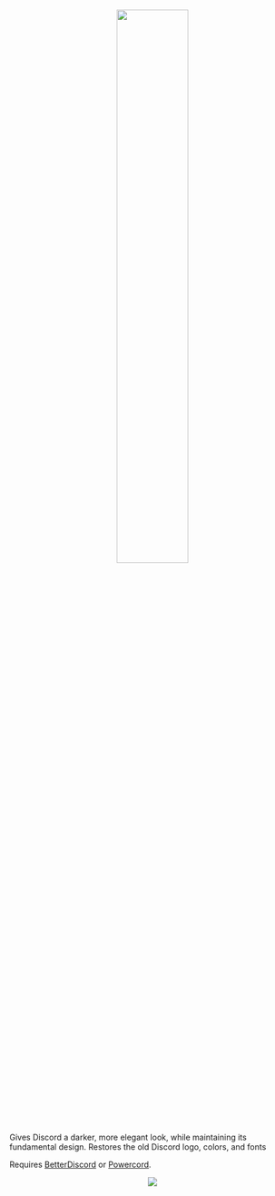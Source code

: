 # <p align="center"><img src="https://github.com/RockESV/Eris/blob/main/Resources/Eris%20Wordmark.svg" width="50%" height="50%"></p>

Gives Discord a darker, more elegant look, while maintaining its fundamental design. Restores the old Discord logo, colors, and fonts

Requires [BetterDiscord](https://betterdiscord.app/) or [Powercord](https://powercord.dev/).

<p align="center"><img src="https://i.imgur.com/aN6XufW.png"></p>
